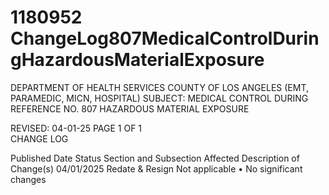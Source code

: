 # 1180952 ChangeLog807MedicalControlDuringHazardousMaterialExposure

DEPARTMENT OF HEALTH SERVICES 
COUNTY OF LOS ANGELES 
 (EMT, PARAMEDIC, MICN, HOSPITAL) 
SUBJECT: MEDICAL CONTROL DURING REFERENCE NO. 807 
  HAZARDOUS MATERIAL EXPOSURE 
 
 
 
 
REVISED: 04-01-25 PAGE 1 OF 1  
CHANGE LOG 
 
Published 
Date 
Status Section and 
Subsection Affected 
Description of Change(s) 
04/01/2025 Redate & 
Resign 
Not applicable 
• No significant changes
